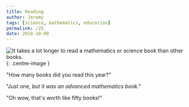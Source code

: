 ```yaml
---
title: Reading
author: Jeremy
tags: [science, mathematics, education]
permalink: /25
date: 2018-10-08
---
```


![It takes a lot longer to read a mathematics or science book than other books.](https://res.cloudinary.com/dh3hm8pb7/image/upload/c_scale,q_auto:best,w_615/v1535842818/Handwaving/Published/Reading.png){: .centre-image }

"How many books did you read this year?"

"Just one, *but it was an advanced mathematics book*."

"Oh wow, that's worth like fifty books!"